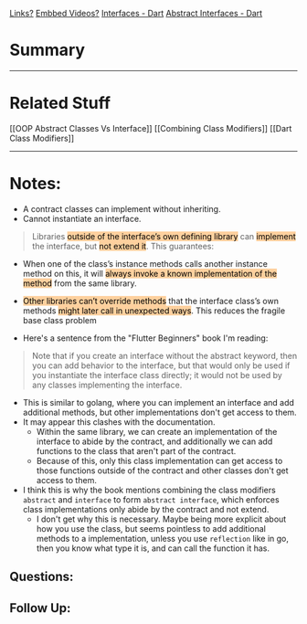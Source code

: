 [Links?](#)
[Embbed Videos?](#)
[Interfaces - Dart](https://dart.dev/language/class-modifiers#interface)
[Abstract Interfaces - Dart](https://dart.dev/language/class-modifiers#abstract-interface)
# Summary

----
# Related Stuff
[[OOP Abstract Classes Vs Interface]]
[[Combining Class Modifiers]]
[[Dart Class Modifiers]]

----
# Notes:
- A contract classes can implement without inheriting.
- Cannot instantiate an interface.
> Libraries <mark style="background: #FFB86CA6;">outside of the interface’s own defining library</mark> can <mark style="background: #FFB86CA6;">implement</mark> the interface, but <mark style="background: #FFB86CA6;">not extend it</mark>. This guarantees:
   - When one of the class’s instance methods calls another instance method on this, it will <mark style="background: #FFB86CA6;">always invoke a known implementation of the method</mark> from the same library.
>
   - <mark style="background: #FFB86CA6;">Other libraries can’t override methods</mark> that the interface class’s own methods <mark style="background: #FFB86CA6;">might later call in unexpected ways</mark>. This reduces the fragile base class problem

- Here's a sentence from the "Flutter Beginners" book I'm reading:
> Note that if you create an interface without the abstract keyword, then you can add behavior to the interface, but that would only be used if you instantiate the interface class directly; it would not be used by any classes implementing the interface.
- This is similar to golang, where you can implement an interface and add additional methods, but other implementations don't get access to them.
- It may appear this clashes with the documentation. 
	- Within the same library, we can create an implementation of the interface to abide by the contract, and additionally we can add functions to the class that aren't part of the contract.
	- Because of this, only this class implementation can get access to those functions outside of the contract and other classes don't get access to them.
- I think this is why the book mentions combining the class modifiers `abstract` and `interface` to form `abstract interface`, which enforces class implementations only abide by the contract and not extend.
	- I don't get why this is necessary. Maybe being more explicit about how you use the class, but seems pointless to add additional methods to a implementation, unless you use `reflection` like in go, then you know what type it is, and can call the function it has. 
## Questions:

## Follow Up:
